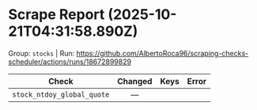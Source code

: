 # Scrape Report (2025-10-21T04:31:58.890Z)

Group: `stocks`  |  Run: https://github.com/AlbertoRoca96/scraping-checks-scheduler/actions/runs/18672899829

| Check | Changed | Keys | Error |
|---|:---:|:--|:--|
| `stock_ntdoy_global_quote` | — |  |  |
